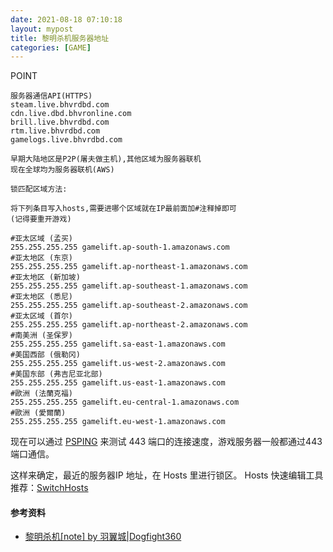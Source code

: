 ```yaml
---
date: 2021-08-18 07:10:18
layout: mypost
title: 黎明杀机服务器地址
categories: [GAME]
---
```




POINT

```
服务器通信API(HTTPS)
steam.live.bhvrdbd.com
cdn.live.dbd.bhvronline.com
brill.live.bhvrdbd.com
rtm.live.bhvrdbd.com
gamelogs.live.bhvrdbd.com

早期大陆地区是P2P(屠夫做主机),其他区域为服务器联机
现在全球均为服务器联机(AWS)

锁匹配区域方法:

将下列条目写入hosts,需要进哪个区域就在IP最前面加#注释掉即可
(记得要重开游戏)

#亚太区域 (孟买)
255.255.255.255 gamelift.ap-south-1.amazonaws.com
#亚太地区 (东京)
255.255.255.255 gamelift.ap-northeast-1.amazonaws.com
#亚太地区 (新加坡)
255.255.255.255 gamelift.ap-southeast-1.amazonaws.com
#亚太地区 (悉尼)
255.255.255.255 gamelift.ap-southeast-2.amazonaws.com
#亚太区域 (首尔)
255.255.255.255 gamelift.ap-northeast-2.amazonaws.com
#南美洲 (圣保罗)
255.255.255.255 gamelift.sa-east-1.amazonaws.com
#美国西部 (俄勒冈)
255.255.255.255 gamelift.us-west-2.amazonaws.com
#美国东部 (弗吉尼亚北部)
255.255.255.255 gamelift.us-east-1.amazonaws.com
#歐洲 (法蘭克福)
255.255.255.255 gamelift.eu-central-1.amazonaws.com
#歐洲 (愛爾蘭)
255.255.255.255 gamelift.eu-west-1.amazonaws.com
```
现在可以通过 [PSPING](https://learn.microsoft.com/en-us/0sysinternals/downloads/psping) 来测试 443 端口的连接速度，游戏服务器一般都通过443端口通信。

这样来确定，最近的服务器IP 地址，在 Hosts 里进行锁区。
Hosts 快速编辑工具推荐：[SwitchHosts](https://github.com/oldj/SwitchHosts)


#### 参考资料

- [黎明杀机[note] by 羽翼城|Dogfight360](https://www.dogfight360.com/blog/1910/)